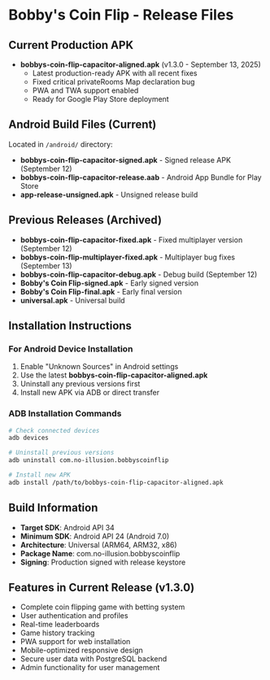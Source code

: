 # Bobby's Coin Flip - Release Files

## Current Production APK
- **bobbys-coin-flip-capacitor-aligned.apk** (v1.3.0 - September 13, 2025)
  - Latest production-ready APK with all recent fixes
  - Fixed critical privateRooms Map declaration bug
  - PWA and TWA support enabled
  - Ready for Google Play Store deployment

## Android Build Files (Current)
Located in `/android/` directory:
- **bobbys-coin-flip-capacitor-signed.apk** - Signed release APK (September 12)
- **bobbys-coin-flip-capacitor-release.aab** - Android App Bundle for Play Store
- **app-release-unsigned.apk** - Unsigned release build

## Previous Releases (Archived)
- **bobbys-coin-flip-capacitor-fixed.apk** - Fixed multiplayer version (September 12)
- **bobbys-coin-flip-multiplayer-fixed.apk** - Multiplayer bug fixes (September 13)
- **bobbys-coin-flip-capacitor-debug.apk** - Debug build (September 12)
- **Bobby's Coin Flip-signed.apk** - Early signed version
- **Bobby's Coin Flip-final.apk** - Early final version
- **universal.apk** - Universal build

## Installation Instructions

### For Android Device Installation
1. Enable "Unknown Sources" in Android settings
2. Use the latest **bobbys-coin-flip-capacitor-aligned.apk**
3. Uninstall any previous versions first
4. Install new APK via ADB or direct transfer

### ADB Installation Commands
```bash
# Check connected devices
adb devices

# Uninstall previous versions
adb uninstall com.no-illusion.bobbyscoinflip

# Install new APK
adb install /path/to/bobbys-coin-flip-capacitor-aligned.apk
```

## Build Information
- **Target SDK**: Android API 34
- **Minimum SDK**: Android API 24 (Android 7.0)
- **Architecture**: Universal (ARM64, ARM32, x86)
- **Package Name**: com.no-illusion.bobbyscoinflip
- **Signing**: Production signed with release keystore

## Features in Current Release (v1.3.0)
- Complete coin flipping game with betting system
- User authentication and profiles
- Real-time leaderboards
- Game history tracking
- PWA support for web installation
- Mobile-optimized responsive design
- Secure user data with PostgreSQL backend
- Admin functionality for user management